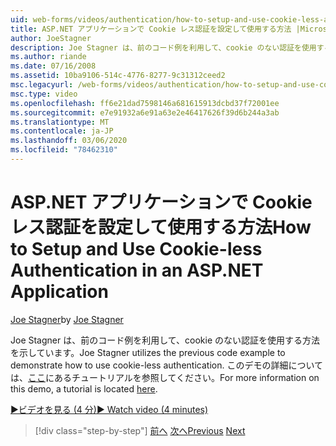 ```yaml
---
uid: web-forms/videos/authentication/how-to-setup-and-use-cookie-less-authentication-in-an-aspnet-application
title: ASP.NET アプリケーションで Cookie レス認証を設定して使用する方法 |Microsoft Docs
author: JoeStagner
description: Joe Stagner は、前のコード例を利用して、cookie のない認証を使用する方法を示しています。 このデモの詳細については、チュートリアルを参照してください...
ms.author: riande
ms.date: 07/16/2008
ms.assetid: 10ba9106-514c-4776-8277-9c31312ceed2
msc.legacyurl: /web-forms/videos/authentication/how-to-setup-and-use-cookie-less-authentication-in-an-aspnet-application
msc.type: video
ms.openlocfilehash: ff6e21dad7598146a681615913dcbd37f72001ee
ms.sourcegitcommit: e7e91932a6e91a63e2e46417626f39d6b244a3ab
ms.translationtype: MT
ms.contentlocale: ja-JP
ms.lasthandoff: 03/06/2020
ms.locfileid: "78462310"
---
```

# <a name="how-to-setup-and-use-cookie-less-authentication-in-an-aspnet-application"></a><span data-ttu-id="031b4-104">ASP.NET アプリケーションで Cookie レス認証を設定して使用する方法</span><span class="sxs-lookup"><span data-stu-id="031b4-104">How to Setup and Use Cookie-less Authentication in an ASP.NET Application</span></span>

<span data-ttu-id="031b4-105">[Joe Stagner](https://github.com/JoeStagner)</span><span class="sxs-lookup"><span data-stu-id="031b4-105">by [Joe Stagner](https://github.com/JoeStagner)</span></span>

<span data-ttu-id="031b4-106">Joe Stagner は、前のコード例を利用して、cookie のない認証を使用する方法を示しています。</span><span class="sxs-lookup"><span data-stu-id="031b4-106">Joe Stagner utilizes the previous code example to demonstrate how to use cookie-less authentication.</span></span> <span data-ttu-id="031b4-107">このデモの詳細については、[ここ](../../overview/older-versions-security/introduction/forms-authentication-configuration-and-advanced-topics-vb.md)にあるチュートリアルを参照してください。</span><span class="sxs-lookup"><span data-stu-id="031b4-107">For more information on this demo, a tutorial is located [here](../../overview/older-versions-security/introduction/forms-authentication-configuration-and-advanced-topics-vb.md).</span></span>

[<span data-ttu-id="031b4-108">&#9654;ビデオを見る (4 分)</span><span class="sxs-lookup"><span data-stu-id="031b4-108">&#9654; Watch video (4 minutes)</span></span>](https://channel9.msdn.com/Blogs/ASP-NET-Site-Videos/how-to-setup-and-use-cookie-less-authentication-in-an-aspnet-application)

> [!div class="step-by-step"]
> <span data-ttu-id="031b4-109">[前へ](how-to-change-the-forms-authentication-properties.md)
> [次へ](asp-forms-login-relocation.md)</span><span class="sxs-lookup"><span data-stu-id="031b4-109">[Previous](how-to-change-the-forms-authentication-properties.md)
[Next](asp-forms-login-relocation.md)</span></span>
